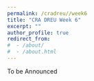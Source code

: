 ```yaml
---
permalink: /cradreu//week6
title: "CRA DREU Week 6"
excerpt: ""
author_profile: true
redirect_from: 
#  - /about/
#  - /about.html
---
```

To be Announced